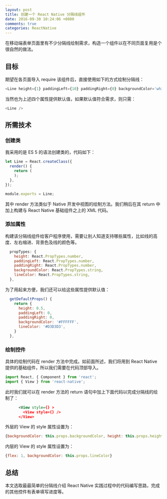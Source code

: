 ```yaml
---
layout: post
title: 创建一个 React Native 分隔线组件
date: 2016-09-30 10:24:06 +0800
comments: true
categories: ReactNative
---
```

在移动端表单页面里有不少分隔线绘制需求，构造一个组件以在不同页面复用是个很自然的做法。

<!--more-->

## 目标
期望在各页面导入 require 该组件后，直接使用如下的方式绘制分隔线：  

``` js
<Line height={1} paddingLeft={10} paddingRight={0} backgroundColor='white' />
```

当然也为上述四个属性提供默认值，如果默认值符合需求，则只需：  

``` js
<Line />
```

## 所需技术
### 创建类
我采用的是 ES 5 的语法创建类的，代码如下：  

``` js
let Line = React.createClass({
  render() {
    return (
    );
  },
});

module.exports = Line;
```

其中 render 方法类似于 Native 开发中视图的绘制方法。我们稍后在其 return 中加上构建与 React Native 基础组件之上的 XML 代码。

### 添加属性
构建该分隔线组件给客户程序使用，需要让别人知道支持哪些属性，比如线的高度、左右缩进、背景色及线的颜色等。

``` js
  propTypes: {
    height: React.PropTypes.number,
    paddingLeft: React.PropTypes.number,
    paddingRight: React.PropTypes.number,
    backgroundColor: React.PropTypes.string,
    lineColor: React.PropTypes.string,
  },
```

为了用起来方便，我们还可以给这些属性提供默认值：

``` js
  getDefaultProps() {
    return {
      height: 0.5,
      paddingLeft: 0,
      paddingRight: 0,
      backgroundColor: '#FFFFFF',
      lineColor: '#D3D3D3',
    }
  },
```

### 绘制控件
具体的绘制代码在 render 方法中完成。如前面所述，我们将用到 React Native 提供的基础组件，所以我们需要在代码顶部导入。

``` js
import React, { Component } from 'react';
import { View } from 'react-native';
```

此时我们就可以在 render 方法的 return 语句中加上下面代码以完成分隔线的绘制了：

``` xml
      <View style={} >
        <View style={} />
      </View>
```

外层的 View 的 style 属性设置为：  

``` js
{backgroundColor: this.props.backgroundColor, height: this.props.height, paddingLeft: this.props.paddingLeft, paddingRight: this.props.paddingRight}
```

内层的 View 的 style 属性设置为：

``` js
{flex: 1, backgroundColor: this.props.lineColor}
```

## 总结
本文选取最最简单的分隔线介绍 React Native 实践过程中的代码编写思路，完成的其他控件有表单填写进度等。

